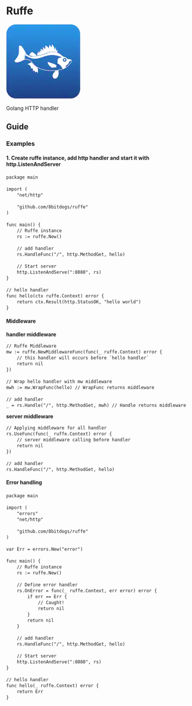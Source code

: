 
# Ruffe 
![Alt text](ruffe.png?raw=true "Ruffe")

Golang HTTP handler

## Guide

### Examples
#### 1. Create ruffe instance, add http handler and start it with http.ListenAndServer
```
package main

import (
	"net/http"

	"github.com/8bitdogs/ruffe"
)

func main() {
	// Ruffe instance
	rs := ruffe.New()

	// add handler
	rs.HandleFunc("/", http.MethodGet, hello)

	// Start server
	http.ListenAndServe(":8080", rs)
}

// hello handler
func hello(ctx ruffe.Context) error {
	return ctx.Result(http.StatusOK, "hello world")
}
```
#### Middleware
__handler middleware__
```
// Ruffe Middleware
mw := ruffe.NewMiddlewareFunc(func(_ ruffe.Context) error {
    // this handler will occurs before `hello handler`
    return nil
})

// Wrap hello handler with mw middleware
mwh := mw.WrapFunc(hello) // WrapFunc returns middleware

// add handler
_ = rs.Handle("/", http.MethodGet, mwh) // Handle returns middleware
```
__server middleware__
```
// Applying middleware for all handler
rs.UseFunc(func(_ ruffe.Context) error {
    // server middleware calling before handler
    return nil
})

// add handler
rs.HandleFunc("/", http.MethodGet, hello)
```
#### Error handling
```
package main

import (
	"errors"
	"net/http"

	"github.com/8bitdogs/ruffe"
)

var Err = errors.New("error")

func main() {
	// Ruffe instance
	rs := ruffe.New()

	// Define error handler
	rs.OnError = func(_ ruffe.Context, err error) error {
		if err == Err {
			// Caught!
			return nil
		}
		return nil
	}

	// add handler
	rs.HandleFunc("/", http.MethodGet, hello)

	// Start server
	http.ListenAndServe(":8080", rs)
}

// hello handler
func hello(_ ruffe.Context) error {
	return Err
}
```
